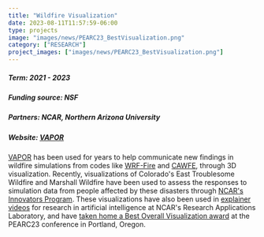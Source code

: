 ```yaml
---
title: "Wildfire Visualization"
date: 2023-08-11T11:57:59-06:00
type: projects
image: "images/news/PEARC23_BestVisualization.png"
category: ["RESEARCH"]
project_images: ["images/news/PEARC23_BestVisualization.png"]
---
```


##### Term: 2021 - 2023
##### Funding source: NSF
##### Partners: NCAR, Northern Arizona University
##### Website: [VAPOR](https://www.vapor.ucar.edu/)

[VAPOR](https://www.vapor.ucar.edu/) has been used for years to help communicate new findings in wildfire simulations from codes like [WRF-Fire](https://ral.ucar.edu/model/wrf-fire-wildland-fire-modeling) and [CAWFE](https://www2.mmm.ucar.edu/people/coen/files/newpage_c.html), through 3D visualization.  Recently, visualizations of Colorado's East Troublesome Wildfire and Marshall Wildfire have been used to assess the responses to simulation data from people affected by these disasters through [NCAR's Innovators Program](https://edec.ucar.edu/university-partnerships/innovators).  These visualizations have also been used in [explainer videos](https://youtu.be/yXX0UNa2XZU) for research in artificial intelligence at NCAR's Research Applications Laboratory, and have [taken home a Best Overall Visualization award](https://youtu.be/Km5xs-KPfeI) at the PEARC23 conference in Portland, Oregon.
